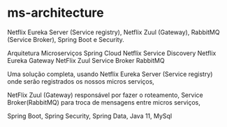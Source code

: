 # ms-architecture
Netflix Eureka Server (Service registry), Netflix Zuul (Gateway), RabbitMQ (Service Broker), Spring Boot e Security.

Arquitetura Microserviços
Spring Cloud Netflix
Service Discovery Netflix Eureka
Gateway NetFlix Zuul
Service Broker RabbitMQ

Uma solução completa, usando Netflix Eureka Server (Service registry) onde serão registrados os nossos micros serviços,

NetFlix Zuul (Gateway) responsável por fazer o roteamento, Service Broker(RabbitMQ) para troca de mensagens entre micros serviços,

Spring Boot, Spring Security, Spring Data, Java 11, MySql
